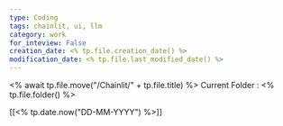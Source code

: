 ```yaml
---
type: Coding  
tags: chainlit, ui, llm
category: work
for_inteview: False
creation_date: <% tp.file.creation_date() %>
modification_date: <% tp.file.last_modified_date() %>
---
```


 <% await tp.file.move("/Chainlit/" + tp.file.title) %> 
Current Folder : <% tp.file.folder() %>




[[<% tp.date.now("DD-MM-YYYY") %>]]
